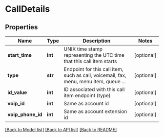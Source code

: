 # CallDetails

## Properties
Name | Type | Description | Notes
------------ | ------------- | ------------- | -------------
**start_time** | **int** | UNIX time stamp representing the UTC time that this call item starts | [optional] 
**type** | **str** | Endpoint for this call item, such as call, voicemail, fax, menu, menu item, queue ... | [optional] 
**id_value** | **int** | ID associated with this call item endpoint (type) | [optional] 
**voip_id** | **int** | Same as account id | [optional] 
**voip_phone_id** | **int** | Same as account extension id | [optional] 

[[Back to Model list]](../README.md#documentation-for-models) [[Back to API list]](../README.md#documentation-for-api-endpoints) [[Back to README]](../README.md)


